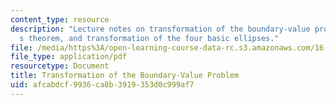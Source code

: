 ```yaml
---
content_type: resource
description: "Lecture notes on transformation of the boundary-value problem, Lambert\u2019\
  s theorem, and transformation of the four basic ellipses."
file: /media/https%3A/open-learning-course-data-rc.s3.amazonaws.com/16-346-astrodynamics-fall-2008/afcabdcf9936ca8b3919353d0c999af7_lec_10.pdf
file_type: application/pdf
resourcetype: Document
title: Transformation of the Boundary-Value Problem
uid: afcabdcf-9936-ca8b-3919-353d0c999af7
---
```

